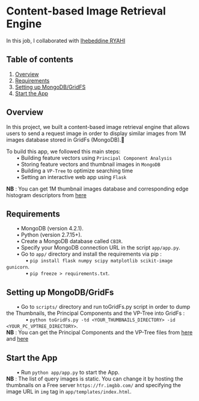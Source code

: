 # Content-based Image Retrieval Engine

In this job, I collaborated with <a href="https://github.com/IhebeddineRyahi">Ihebeddine RYAHI</a> 

## Table of contents
1. [Overview](#Overview)
2. [Requirements](#Requirements)
3. [Setting up MongoDB/GridFS](#Setup)  
4. [Start the App](#StartApp)


<a name="Overview"/>  

## Overview
In this project, we built a content-based image retrieval engine that allows users to send a request image in order to display similar images from 1M images database stored in GridFs (MongoDB).🧐  

To build this app, we followed this main steps:  
&nbsp;&nbsp;&nbsp;&nbsp;&nbsp;&nbsp; • Building feature vectors using `Principal Component Analysis`      
&nbsp;&nbsp;&nbsp;&nbsp;&nbsp;&nbsp; • Storing feature vectors and thumbnail images in `MongoDB`  
&nbsp;&nbsp;&nbsp;&nbsp;&nbsp;&nbsp; • Building a `VP-Tree` to optimize searching time    
&nbsp;&nbsp;&nbsp;&nbsp;&nbsp;&nbsp; • Setting an interactive web app using `Flask`   

**NB** : You can get 1M thumbnail images database and corresponding edge histogram descriptors from <a href="http://press.liacs.nl/mirflickr/mirdownload.html">here</a>  

<a name="Requirements"/>

## Requirements
&nbsp;&nbsp;&nbsp;&nbsp;&nbsp;&nbsp; • MongoDB (version 4.2.1).  
&nbsp;&nbsp;&nbsp;&nbsp;&nbsp;&nbsp; • Python (version 2.7.15+).  
&nbsp;&nbsp;&nbsp;&nbsp;&nbsp;&nbsp; • Create a MongoDB database called `CBIR`.   
&nbsp;&nbsp;&nbsp;&nbsp;&nbsp;&nbsp; • Specify your MongoDB connection URL in the script `app/app.py`.    
&nbsp;&nbsp;&nbsp;&nbsp;&nbsp;&nbsp; • Go to `app/` directory and install the requirements via pip :  
&nbsp;&nbsp;&nbsp;&nbsp;&nbsp;&nbsp;&nbsp;&nbsp;&nbsp;&nbsp;&nbsp;&nbsp; • `pip install flask numpy scipy matplotlib scikit-image gunicorn`.  
&nbsp;&nbsp;&nbsp;&nbsp;&nbsp;&nbsp;&nbsp;&nbsp;&nbsp;&nbsp;&nbsp;&nbsp; • `pip freeze > requirements.txt`.  


<a name="Setup"/>

## Setting up MongoDB/GridFs
&nbsp;&nbsp;&nbsp;&nbsp;&nbsp;&nbsp; • Go to `scripts/` directory and run toGridFs.py script in order to dump the Thumbnails, the Principal Components and the VP-Tree into GridFs :  
&nbsp;&nbsp;&nbsp;&nbsp;&nbsp;&nbsp;&nbsp;&nbsp;&nbsp;&nbsp;&nbsp;&nbsp; • `python toGridFs.py -td <YOUR_THUMBNAILS_DIRECTORY> -id <YOUR_PC_VPTREE_DIRECTORY>`.  
**NB** : You can get the Principal Components and the VP-Tree files from <a href="https://www.dropbox.com/s/rni799mkys56zph/pca_df.pkl?dl=0">here</a> and <a href="https://www.dropbox.com/s/dwg0x6csi4cthw3/vptree.pkl?dl=0">here</a>  

<a name="StartApp"/>

## Start the App  
&nbsp;&nbsp;&nbsp;&nbsp;&nbsp;&nbsp; • Run `python app/app.py` to start the App.  
**NB** : The list of query images is static. You can change it by hosting the thumbnails on a Free server `https://fr.imgbb.com/` and specifying the image URL in `img` tag in `app/templates/index.html`.     
